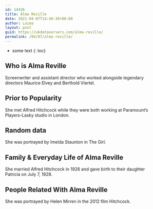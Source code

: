 ```yaml
---
id: 14426
title: Alma Reville
date: 2021-04-07T14:49:39+00:00
author: Laima
layout: post
guid: https://ukdataservers.com/alma-reville/
permalink: /04/07/alma-reville/
---
```


* some text
{: toc}


## Who is Alma Reville
                  
                  
                  
Screenwriter and assistant director who worked alongside legendary directors Maurice Elvey and Berthold Viertel.
                  
              
            
              
            
                
                
                
## Prior to Popularity
                  
                  
                  
She met Alfred Hitchcock while they were both working at Paramount&#8217;s Players-Lasky studio in London.
                  
              
            
              
            
                
                
                
## Random data
                  
                  
                  
She was portrayed by Imelda Staunton in The Girl.
                  
              
            
              
            
                
                
                
## Family & Everyday Life of Alma Reville
                  
                  
                  
She married Alfred Hitchcock in 1926 and gave birth to their daughter Patricia on July 7, 1928.
                  
              
            
              
            
                
                
                
## People Related With Alma Reville
                  
                  
                  
She was portrayed by Helen Mirren in the 2012 film Hitchcock.
                  
              
            
              
            
                
              
            
              
              
            
            
              
            
          
          
          